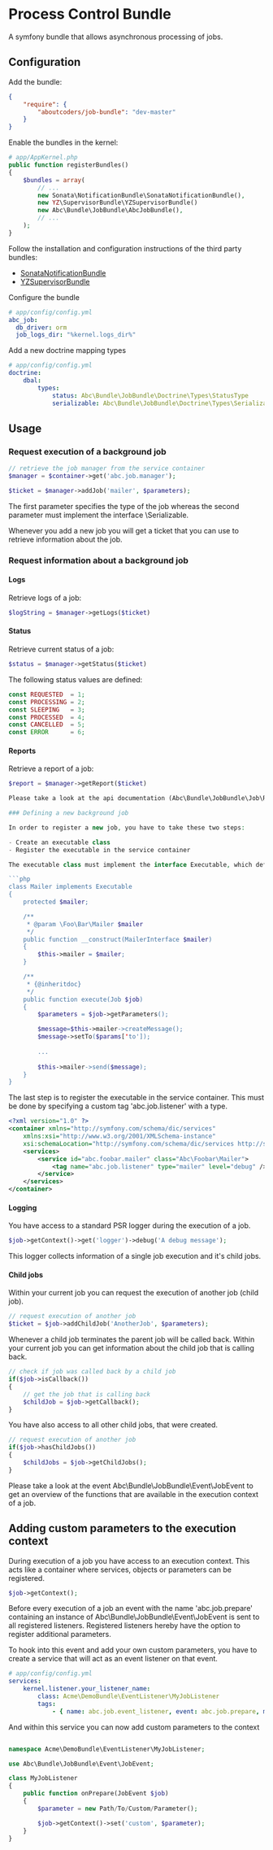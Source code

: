 Process Control Bundle
======================

A symfony bundle that allows asynchronous processing of jobs.

## Configuration

Add the bundle:

``` json
{
    "require": {
        "aboutcoders/job-bundle": "dev-master"
    }
}
```

Enable the bundles in the kernel:

``` php
# app/AppKernel.php
public function registerBundles()
{
    $bundles = array(
        // ...
        new Sonata\NotificationBundle\SonataNotificationBundle(),
        new YZ\SupervisorBundle\YZSupervisorBundle()
        new Abc\Bundle\JobBundle\AbcJobBundle(),
        // ...
    );
}
```

Follow the installation and configuration instructions of the third party bundles:

* [SonataNotificationBundle](http://sonata-project.org/bundles/notification/master/doc/index.html)
* [YZSupervisorBundle](https://github.com/yzalis/SupervisorBundle)

Configure the bundle

``` yaml
# app/config/config.yml
abc_job:
  db_driver: orm
  job_logs_dir: "%kernel.logs_dir%"
```

Add a new doctrine mapping types

``` yaml
# app/config/config.yml
doctrine:
    dbal:
        types:
            status: Abc\Bundle\JobBundle\Doctrine\Types\StatusType
            serializable: Abc\Bundle\JobBundle\Doctrine\Types\SerializableType
```


## Usage

### Request execution of a background job

```php
// retrieve the job manager from the service container
$manager = $container->get('abc.job.manager');

$ticket = $manager->addJob('mailer', $parameters);
```

The first parameter specifies the type of the job whereas the second parameter must implement the interface \Serializable.

Whenever you add a new job you will get a ticket that you can use to retrieve information about the job.

### Request information about a background job

#### Logs

Retrieve logs of a job:

```php
$logString = $manager->getLogs($ticket)
```

#### Status

Retrieve current status of a job:

```php
$status = $manager->getStatus($ticket)
```

The following status values are defined:

```php
const REQUESTED  = 1;
const PROCESSING = 2;
const SLEEPING   = 3;
const PROCESSED  = 4;
const CANCELLED  = 5;
const ERROR      = 6;
```

#### Reports

Retrieve a report of a job:

```php
$report = $manager->getReport($ticket)

Please take a look at the api documentation (Abc\Bundle\JobBundle\Job\Report\ReportInterface) to get a overview of the information available in a report.

### Defining a new background job

In order to register a new job, you have to take these two steps:

- Create an executable class
- Register the executable in the service container

The executable class must implement the interface Executable, which defines only one method execute. This method receives a Job as argument.

```php
class Mailer implements Executable
{
    protected $mailer;

    /**
     * @param \Foo\Bar\Mailer $mailer
     */
    public function __construct(MailerInterface $mailer)
    {
        $this->mailer = $mailer;
    }

    /**
     * {@inheritdoc}
     */
    public function execute(Job $job)
    {
        $parameters = $job->getParameters();

		$message=$this->mailer->createMessage();
		$message->setTo($params['to']);
		
		...
		
		$this->mailer->send($message);
    }
}
```

The last step is to register the executable in the service container. This must be done by specifying a custom tag 'abc.job.listener' with a type.

```xml
<?xml version="1.0" ?>
<container xmlns="http://symfony.com/schema/dic/services"
    xmlns:xsi="http://www.w3.org/2001/XMLSchema-instance"
    xsi:schemaLocation="http://symfony.com/schema/dic/services http://symfony.com/schema/dic/services/services-1.0.xsd">
    <services>
        <service id="abc.foobar.mailer" class="Abc\Foobar\Mailer">
            <tag name="abc.job.listener" type="mailer" level="debug" />
        </service>
    </services>
</container>
```

#### Logging

You have access to a standard PSR logger during the execution of a job.

```php
$job->getContext()->get('logger')->debug('A debug message');
```

This logger collects information of a single job execution and it's child jobs.

#### Child jobs

Within your current job you can request the execution of another job (child job).

```php
// request execution of another job
$ticket = $job->addChildJob('AnotherJob', $parameters);
```

Whenever a child job terminates the parent job will be called back. Within your current job you can get information about the child job that is calling back.

```php
// check if job was called back by a child job
if($job->isCallback())
{
    // get the job that is calling back
    $childJob = $job->getCallback();
}
```

You have also access to all other child jobs, that were created.

```php
// request execution of another job
if($job->hasChildJobs())
{
    $childJobs = $job->getChildJobs();
}
```

Please take a look at the event Abc\Bundle\JobBundle\Event\JobEvent to get an overview of the functions that are available in the execution context of a job.

## Adding custom parameters to the execution context

During execution of a job you have access to an execution context. This acts like a container where services, objects or parameters can be registered.

```php
$job->getContext();
```

Before every execution of a job an event with the name 'abc.job.prepare' containing an instance of Abc\Bundle\JobBundle\Event\JobEvent is sent to all registered listeners. Registered listeners hereby have the option to register additional parameters.

To hook into this event and add your own custom parameters, you have to create a service that will act as an event listener on that event.

```yml
# app/config/config.yml
services:
    kernel.listener.your_listener_name:
        class: Acme\DemoBundle\EventListener\MyJobListener
        tags:
            - { name: abc.job.event_listener, event: abc.job.prepare, method: onPrepare }
```

And within this service you can now add custom parameters to the context

```php

namespace Acme\DemoBundle\EventListener\MyJobListener;

use Abc\Bundle\JobBundle\Event\JobEvent;

class MyJobListener
{
    public function onPrepare(JobEvent $job)
    {
        $parameter = new Path/To/Custom/Parameter();

        $job->getContext()->set('custom', $parameter);
    }
}
```